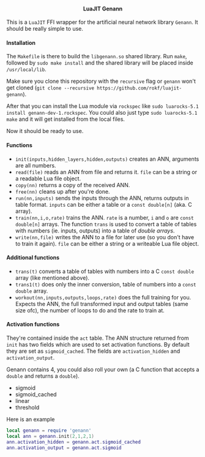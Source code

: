 <h4 align="center">LuaJIT Genann</h4>

This is a `LuaJIT` FFI wrapper for the artificial neural network library `Genann`.
It should be really simple to use.

#### Installation

The `Makefile` is there to build the `libgenann.so` shared library.
Run `make`, followed by `sudo make install` and the shared library will be placed inside `/usr/local/lib`.

Make sure you clone this repository with the `recursive` flag or `genann` won't get cloned (`git clone --recursive https://github.com/rokf/luajit-genann`).

After that you can install the Lua module via `rockspec` like `sudo luarocks-5.1 install genann-dev-1.rockspec`.
You could also just type `sudo luarocks-5.1 make` and it will get installed from the local files.

Now it should be ready to use.

#### Functions

- `init(inputs,hidden_layers,hidden,outputs)` creates an ANN, arguments are all numbers.
- `read(file)` reads an ANN from file and returns it. `file` can be a string or a readable Lua file object.
- `copy(nn)` returns a copy of the received ANN.
- `free(nn)` cleans up after you're done.
- `run(nn,inputs)` sends the inputs through the ANN, returns outputs in table format.
  `inputs` can be either a table or a `const double[n]` (aka. C array).
- `train(nn,i,o,rate)` trains the ANN. `rate` is a number, `i` and `o` are `const double[n]` arrays.
  The function `trans` is used to convert a table of tables with numbers (ie. inputs, outputs) into
  a table of *double arrays*.
- `write(nn,file)` writes the ANN to a file for later use (so you don't have to train it again).
  `file` can be either a string or a writeable Lua file object.

#### Additional functions

- `trans(t)` converts a table of tables with numbers into a C `const double` array (like mentioned above).
- `trans1(t)` does only the inner conversion, table of numbers into a `const double` array.
- `workout(nn,inputs,outputs,loops,rate)` does the full training for you. Expects the ANN,
  the full transformed input and output tables (same size ofc), the number of loops to do and the rate
  to train at.

#### Activation functions

They're contained inside the `act` table. The ANN structure returned from `init` has two fields which are used
to set activation functions. By default they are set as `sigmoid_cached`. The fields are `activation_hidden`
and `activation_output`.

Genann contains 4, you could also roll your own (a C function that accepts a `double` and returns a `double`).

- sigmoid
- sigmoid_cached
- linear
- threshold

Here is an example

```Lua
local genann = require 'genann'
local ann = genann.init(2,1,2,1)
ann.activation_hidden = genann.act.sigmoid_cached
ann.activation_output = genann.act.sigmoid
```
